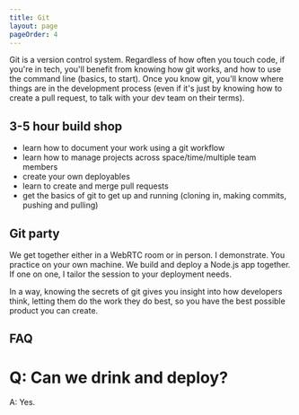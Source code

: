 ```yaml
---
title: Git
layout: page
pageOrder: 4
---
```


Git is a version control system. Regardless of how often you touch code, if you're in tech, you'll benefit from knowing how git works, and how to use the command line (basics, to start). Once you know git, you'll know where things are in the development process (even if it's just by knowing how to create a pull request, to talk with your dev team on their terms).


3-5 hour build shop
--------------------

+ learn how to document your work using a git workflow
+ learn how to manage projects across space/time/multiple team members
+ create your own deployables
+ learn to create and merge pull requests
+ get the basics of git to get up and running (cloning in, making commits, pushing and pulling)

Git party
-------------

We get together either in a WebRTC room or in person. I demonstrate. You practice on your own machine. We build and deploy a Node.js app together. If one on one, I tailor the session to your deployment needs.

In a way, knowing the secrets of git gives you insight into how developers think, letting them do the work they do best, so you have the best possible product you can create.

FAQ
---

Q: Can we drink and deploy?
==========================

A: Yes.